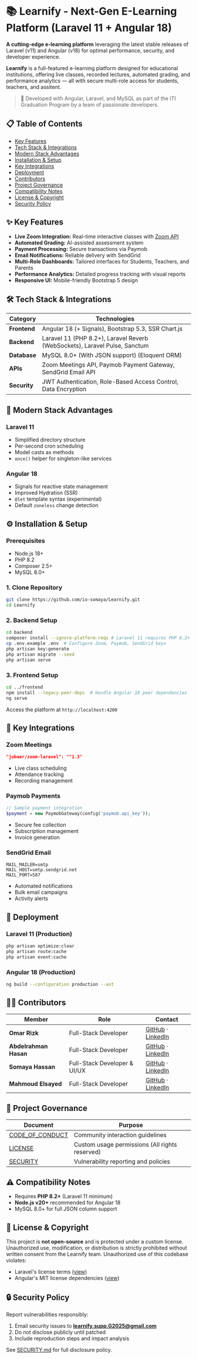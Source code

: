 # 📚 Learnify - Next-Gen E-Learning Platform (Laravel 11 + Angular 18)

**A cutting-edge e-learning platform** leveraging the latest stable releases of Laravel (v11) and Angular (v18) for optimal performance, security, and developer experience.

**Learnify** is a full-featured e-learning platform designed for educational institutions, offering live classes, recorded lectures, automated grading, and performance analytics — all with secure multi-role access for students, teachers, and assitent.

> 🚀 Developed with Angular, Laravel, and MySQL as part of the ITI Graduation Program by a team of passionate developers.

## 📋 Table of Contents
- [Key Features](#-key-features)
- [Tech Stack & Integrations](#️-tech-stack--integrations)
- [Modern Stack Advantages](#-modern-stack-advantages)
- [Installation & Setup](#️-installation--setup)
- [Key Integrations](#-key-integrations)
- [Deployment](#-deployment)
- [Contributors](#-contributors)
- [Project Governance](#-project-governance)
- [Compatibility Notes](#️-compatibility-notes)
- [License & Copyright](#-license--copyright)
- [Security Policy](#-security-policy)

## ✨ Key Features

- **Live Zoom Integration:** Real-time interactive classes with [Zoom API](#)
- **Automated Grading:** AI-assisted assessment system
- **Payment Processing:** Secure transactions via Paymob
- **Email Notifications:** Reliable delivery with SendGrid
- **Multi-Role Dashboards:** Tailored interfaces for Students, Teachers, and Parents
- **Performance Analytics:** Detailed progress tracking with visual reports
- **Responsive UI:** Mobile-friendly Bootstrap 5 design

## 🛠️ Tech Stack & Integrations

| Category          | Technologies                                                                 |
|-------------------|-----------------------------------------------------------------------------|
| **Frontend**      | Angular 18 (+ Signals), Bootstrap 5.3, SSR Chart.js                          |
| **Backend**       | Laravel 11 (PHP 8.2+), Laravel Reverb (WebSockets), Laravel Pulse, Sanctum   |
| **Database**      | MySQL 8.0+ (With JSON support) (Eloquent ORM)                                |
| **APIs**          | Zoom Meetings API, Paymob Payment Gateway, SendGrid Email API                |
| **Security**      | JWT Authentication, Role-Based Access Control, Data Encryption               |

## 🚀 Modern Stack Advantages

### **Laravel 11**
- Simplified directory structure 
- Per-second cron scheduling
- Model casts as methods
- `once()` helper for singleton-like services

### **Angular 18**
- Signals for reactive state management
- Improved Hydration (SSR)
- `@let` template syntax (experimental)
- Default `zoneless` change detection

## ⚙️ Installation & Setup

### Prerequisites
- Node.js 18+
- PHP 8.2
- Composer 2.5+
- MySQL 8.0+

### 1. Clone Repository
```bash
git clone https://github.com/io-somaya/Learnify.git
cd Learnify
```

### 2. Backend Setup
```bash
cd backend
composer install --ignore-platform-reqs # Laravel 11 requires PHP 8.2+
cp .env.example .env  # Configure Zoom, Paymob, SendGrid keys
php artisan key:generate
php artisan migrate --seed
php artisan serve
```

### 3. Frontend Setup
```bash
cd ../frontend
npm install --legacy-peer-deps  # Handle Angular 18 peer dependencies
ng serve
```

Access the platform at `http://localhost:4200`

## 🔐 Key Integrations

### Zoom Meetings
```json
"jubaer/zoom-laravel": "^1.3"
```
- Live class scheduling
- Attendance tracking
- Recording management

### Paymob Payments
```php
// Sample payment integration
$payment = new PaymobGateway(config('paymob.api_key'));
```
- Secure fee collection
- Subscription management
- Invoice generation

### SendGrid Email
```env
MAIL_MAILER=smtp
MAIL_HOST=smtp.sendgrid.net
MAIL_PORT=587
```
- Automated notifications
- Bulk email campaigns
- Activity alerts

## 🔄 Deployment

### Laravel 11 (Production)
```bash
php artisan optimize:clear
php artisan route:cache
php artisan event:cache
```

### Angular 18 (Production)
```bash
ng build --configuration production --aot
```

## 👨‍💻 Contributors

| Member                | Role                | Contact                           |
|-----------------------|---------------------|-----------------------------------|
| **Omar Rizk**         | Full-Stack Developer   | [GitHub](https://github.com/OmarMMRizk) · [LinkedIn](https://www.linkedin.com/in/omar-mohamed-rizk/) |
| **Abdelrahman Hasan** | Full-Stack Developer| [GitHub](https://github.com/Abdo-hasen) · [LinkedIn](https://www.linkedin.com/in/abdelrhman-hasan22/) |
| **Somaya Hassan**     | Full-Stack Developer & UI/UX     | [GitHub](https://github.com/io-somaya) · [LinkedIn](https://www.linkedin.com/in/io-somaya/) |
| **Mahmoud Elsayed**   | Full-Stack Developer | [GitHub](https://github.com/Mahmoud-Eid-Elsayed) · [LinkedIn](https://www.linkedin.com/in/mahmoud-elsayed/) |

## 📜 Project Governance

| Document               | Purpose                                                                 |
|------------------------|-------------------------------------------------------------------------|
| [CODE_OF_CONDUCT](./CODE_OF_CONDUCT.md) | Community interaction guidelines |
| [LICENSE](./LICENSE)   | Custom usage permissions (All rights reserved)                          |
| [SECURITY](./SECURITY.md) | Vulnerability reporting and policies                              |

## ⚠️ Compatibility Notes
- Requires **PHP 8.2+** (Laravel 11 minimum)
- **Node.js v20+** recommended for Angular 18
- MySQL 8.0+ for full JSON column support

## 📄 License & Copyright

This project is **not open-source** and is protected under a custom license. Unauthorized use, modification, or distribution is strictly prohibited without written consent from the Learnify team.
Unauthorized use of this codebase violates:  
- Laravel's license terms ([view](https://laravel.com))  
- Angular's MIT license dependencies ([view](https://angular.io/license))  

## 🔒 Security Policy

Report vulnerabilities responsibly:  
1. Email security issues to **learnify.supp.G2025@gmail.com**  
2. Do not disclose publicly until patched  
3. Include reproduction steps and impact analysis  

See [SECURITY.md](./SECURITY.md) for full disclosure policy.
